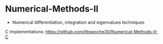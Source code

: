 # Numerical-Methods-II
* Numerical differentiation, integration and eigenvalues techniques

C Implementations: https://github.com/titowoche30/Numerical-Methods-II-C
